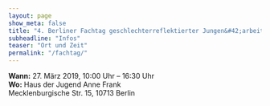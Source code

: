 ```yaml
---
layout: page
show_meta: false
title: "4. Berliner Fachtag geschlechterreflektierter Jungen&#42;arbeit"
subheadline: "Infos"
teaser: "Ort und Zeit"
permalink: "/fachtag/"
---
```

**Wann:** 27. März 2019, 10:00 Uhr – 16:30 Uhr  
**Wo:** Haus der Jugend Anne Frank  
Mecklenburgische Str. 15, 10713 Berlin
